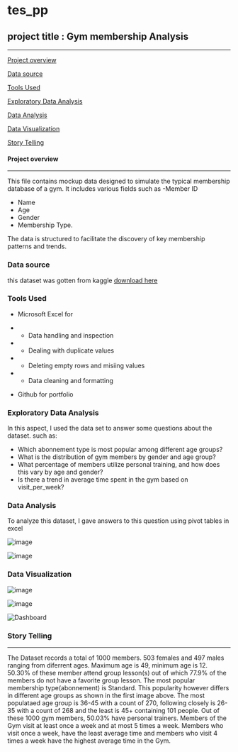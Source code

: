 # tes_pp
## project title : Gym membership Analysis
---------------------------------------

[Project overview](project-overview)

[Data source](data-source)

[Tools Used](tools-used)

[Exploratory Data Analysis](exploratoty-data-analysis)

[Data Analysis](data-analysis)

[Data Visualization](data-visualization)

[Story Telling](story-telling)

#### Project overview
---------------------
This file contains mockup data designed to simulate the typical membership database of a gym. It includes various fields such as 
-Member ID
- Name
- Age
- Gender
-  Membership Type.

  The data is structured to facilitate the discovery of key membership patterns and trends.
  
  ### Data source
  this dataset was gotten from kaggle [download here](https://www.kaggle.com/datasets/ka66ledata/gym-membership-dataset)

  ### Tools Used

  -  Microsoft Excel for

- - Data handling and inspection
    
- - Dealing with duplicate values

- - Deleting empty rows and misiing values

- - Data cleaning and formatting

- Github for portfolio

### Exploratory Data Analysis
  In this aspect, I used the data set to answer some questions about the dataset. such as:

- Which abonnement type is most popular among different age groups?			
- What is the distribution of gym members by gender and age group?			
- What percentage of members utilize personal training, and how does this vary by age and gender?					
- Is there a trend in average time spent in the gym based on visit_per_week?				


### Data Analysis
 To analyze this dataset, I gave answers to this question using pivot tables in excel

![image](https://github.com/user-attachments/assets/2eb6bd73-c75e-43ea-a6ea-632be023626f)

![image](https://github.com/user-attachments/assets/9b859f91-c7b3-47b0-a38d-7b5932b08639)


### Data Visualization
![image](https://github.com/user-attachments/assets/7ee11fc4-149c-4384-a468-32891cf40f70)

![image](https://github.com/user-attachments/assets/1efc3556-6f98-4385-9ac2-4a8e0614f537)

![Dashboard](https://github.com/user-attachments/assets/33abdf8c-0615-494b-9770-bd256bd379da)

### Story Telling 
-------------------------------------
The  Dataset records a total of 1000 members. 503 females and 497 males ranging from diferrent ages. Maximum age  is 49, minimum age is 12. 50.30% of these member attend group lesson(s) out of which 77.9% of the members do not have a favorite group lesson. The most popular membership type(abonnement) is Standard. This popularity however differs in different age groups as shown in the first image above. The most populataed age group is 36-45 with a count of 270, following closely is 26-35 with a count of 268 and the least is 45+ containing 101 people.  Out of these 1000 gym members, 50.03% have personal trainers. Members of the Gym visit at least once a week and at most 5 times a week. Members who visit once a week, have the least average time and members who visit 4 times a week have the highest average time in the Gym.


  
